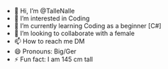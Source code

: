 - 👋 Hi, I’m @TalleNalle
- 👀 I’m interested in Coding
- 🌱 I’m currently learning Coding as a beginner [C#]
- 💞️ I’m looking to collaborate with a female
- 📫 How to reach me DM
- 😄 Pronouns: Big/Ger
- ⚡ Fun fact: I am 145 cm tall

<!---
TalleNalle/TalleNalle is a ✨ special ✨ repository because its `README.md` (this file) appears on your GitHub profile.
You can click the Preview link to take a look at your changes.
--->
